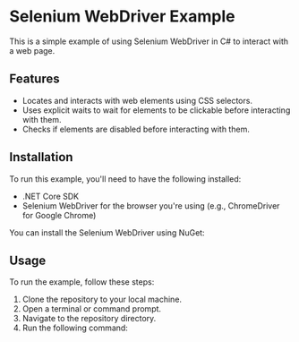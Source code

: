 # Selenium WebDriver Example

This is a simple example of using Selenium WebDriver in C# to interact with a web page.

## Features

- Locates and interacts with web elements using CSS selectors.
- Uses explicit waits to wait for elements to be clickable before interacting with them.
- Checks if elements are disabled before interacting with them.

## Installation

To run this example, you'll need to have the following installed:

- .NET Core SDK
- Selenium WebDriver for the browser you're using (e.g., ChromeDriver for Google Chrome)

You can install the Selenium WebDriver using NuGet:
## Usage

To run the example, follow these steps:

1. Clone the repository to your local machine.
2. Open a terminal or command prompt.
3. Navigate to the repository directory.
4. Run the following command:
